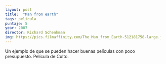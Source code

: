 ```yaml
---
layout: post
title:  "Man from earth"
tags: pelicula
puntaje: 5
year: 2007
director: Richard Schenkman
img: https://pics.filmaffinity.com/The_Man_from_Earth-512181758-large.jpg
---
```


Un ejemplo de que se pueden hacer buenas películas con poco presupuesto. Película de Culto. 